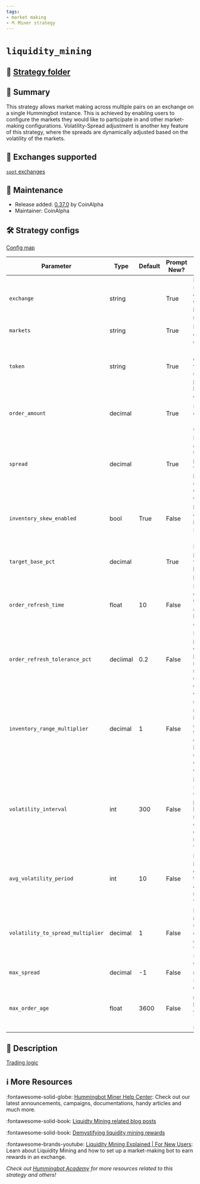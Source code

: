 ```yaml
---
tags:
- market making
- ⛏️ Miner strategy
---
```


# `liquidity_mining`

## 📁 [Strategy folder](https://github.com/hummingbot/hummingbot/tree/master/hummingbot/strategy/liquidity_mining)

## 📝 Summary

This strategy allows market making across multiple pairs on an exchange on a single Hummingbot instance. This is achieved by enabling users to configure the markets they would like to participate in and other market-making configurations. Volatility-Spread adjustment is another key feature of this strategy, where the spreads are dynamically adjusted based on the volatility of the markets.

## 🏦 Exchanges supported

[`spot` exchanges](/exchanges/#spot)

## 👷 Maintenance

* Release added: [0.37.0](/release-notes/0.37.0/) by CoinAlpha
* Maintainer: CoinAlpha

## 🛠️ Strategy configs

[Config map](https://github.com/hummingbot/hummingbot/tree/master/hummingbot/strategy/liquidity_mining/liquidity_mining_config_map.py)

| Parameter                    | Type        | Default     | Prompt New? | Prompt                                                 |
|------------------------------|-------------|-------------|-------------|--------------------------------------------------------|
| `exchange` | string | | True | Enter the spot connector to use for liquidity mining) |
| `markets` | string | | True | Enter a list of markets |
| `token` | string | | True | What asset (base or quote) do you want to use to provide liquidity? |
| `order_amount` | decimal | | True | What is the size of each order (in [token] amount)? |
| `spread` | decimal | | True | How far away from the mid price do you want to place bid and ask orders? |
| `inventory_skew_enabled` | bool | True | False | Would you like to enable inventory skew? (Yes/No) |
| `target_base_pct` | decimal | | True | For each pair, what is your target base asset percentage? |
| `order_refresh_time` | float | 10 | False | How often do you want to cancel and replace bids and asks |
| `order_refresh_tolerance_pct` | deciimal | 0.2 | False | Enter the percent change in price needed to refresh orders at each cycle |
| `inventory_range_multiplier` | decimal | 1 | False | What is your tolerable range of inventory around the target, expressed in multiples of your total order size? |
| `volatility_interval` | int | 300 | False | What is an interval, in second, in which to pick historical mid price data from to calculate market volatility? |
| `avg_volatility_period` | int | 10 | False | How many interval does it take to calculate average market volatility? |
| `volatility_to_spread_multiplier` | decimal | 1 | False | Enter a multiplier used to convert average volatility to spread |
| `max_spread` | decimal | -1 | False | What is the maximum spread? |
| `max_order_age` | float | 3600 | False | What is the maximum life time of your orders (in seconds)? |

## 📓 Description

[Trading logic](https://github.com/hummingbot/hummingbot/blob/master/hummingbot/strategy/liquidity_mining/liquidity_mining.py)

## ℹ️ More Resources

:fontawesome-solid-globe: [Hummingbot Miner Help Center](https://support.hummingbot.io): Check out our latest announcements, campaigns, documentations, handy articles and much more.

:fontawesome-solid-book: [Liquidty Mining related blog posts](https://hummingbot.io/en/blog/tag/liquidity-mining/)

:fontawesome-solid-book: [Demystifying liquidity mining rewards](https://hummingbot.io/en/blog/2019-12-liquidity-mining-rewards)

:fontawesome-brands-youtube: [Liquidity Mining Explained | For New Users](https://www.youtube.com/watch?v=ME5osB8sX_s): Learn about Liquidity Mining and how to set up a market-making bot to earn rewards in an exchange.

*Check out [Hummingbot Academy](https://hummingbot.io/en/academy) for more resources related to this strategy and others!*
